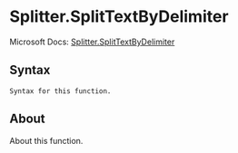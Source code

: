 # Splitter.SplitTextByDelimiter

Microsoft Docs: [Splitter.SplitTextByDelimiter](https://docs.microsoft.com/en-us/powerquery-m/splitter-splittextbydelimiter)

## Syntax

```
Syntax for this function.
```

## About

About this function.

